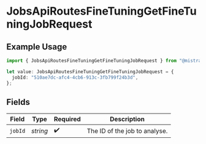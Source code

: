 # JobsApiRoutesFineTuningGetFineTuningJobRequest

## Example Usage

```typescript
import { JobsApiRoutesFineTuningGetFineTuningJobRequest } from "@mistralai/mistralai/models/operations";

let value: JobsApiRoutesFineTuningGetFineTuningJobRequest = {
  jobId: "510ae7dc-afc4-4cb6-913c-3fb799f24b3d",
};
```

## Fields

| Field                         | Type                          | Required                      | Description                   |
| ----------------------------- | ----------------------------- | ----------------------------- | ----------------------------- |
| `jobId`                       | *string*                      | :heavy_check_mark:            | The ID of the job to analyse. |